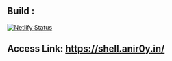 ## Build : 

[![Netlify Status](https://api.netlify.com/api/v1/badges/aa8ce3a1-e41a-4c1c-b93a-978ff4446267/deploy-status)](https://app.netlify.com/sites/determined-bardeen-f94a3b/deploys)

## Access Link: https://shell.anir0y.in/
